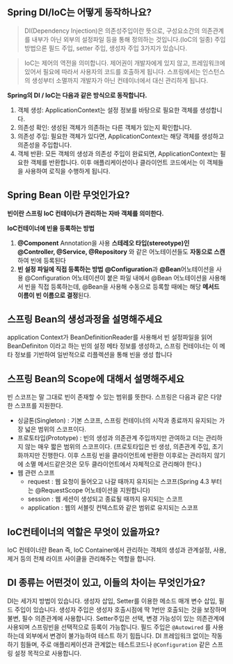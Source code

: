 ## Spring DI/IoC는 어떻게 동작하나요?
> DI(Dependency Injection)은 의존성주입이란 뜻으로, 구성요소간의 의존관계를 내부가 아닌 외부의 설정파일 등을 통해 정의하는 것입니다.(IoC의 일종)
주입 방법으론 필드 주입, setter 주입, 생성자 주입 3가지가 있습니다.

> IoC는 제어의 역전을 의미합니다.
제어권이 개발자에게 있지 않고, 프레임워크에 있어서 필요에 따라서 사용자의 코드를 호출하게 됩니다.
스프링에서는 인스턴스의 생성부터 소멸까지 개발자가 아닌 컨테이너에서 대신 관리하게 됩니다.

**Spring의 DI / IoC는 다음과 같은 방식으로 동작합니다.**                               

1) 객체 생성: ApplicationContext는 설정 정보를 바탕으로 필요한 객체를 생성합니다.
2) 의존성 확인: 생성된 객체가 의존하는 다른 객체가 있는지 확인합니다.
3) 의존성 주입: 필요한 객체가 있다면, ApplicationContext는 해당 객체를 생성하고 의존성을 주입합니다.
4) 객체 반환: 모든 객체의 생성과 의존성 주입이 완료되면, ApplicationContext는 필요한 객체를 반환합니다. 이후 애플리케이션이나 클라이언트 코드에서는 이 객체들을 사용하여 로직을 수행하게 됩니다.
## Spring Bean 이란 무엇인가요?
**빈이란 스프링 IoC 컨테이너가 관리하는 자바 객체를 의미한다.**

**IoC컨테이너에 빈을 등록하는 방법**

1. **@Component** Annotation을 사용
**스테레오 타입(stereotype)인 @Controller, @Service, @Repository** 와 같은 어노테이션들도 **자동으로 스캔**하여 빈에 등록된다
2. ****빈 설정 파일에 직접 등록하는 방법****
**@Configuration**과 **@Bean**어노테이션을 사용
@Configuration 어노테이션이 붙은 파일 내에서 @Bean 어노테이션을 사용해서 빈을 직접 등록하는데, @Bean을 사용해 수동으로 등록할 때에는 해당 **메서드 이름이 빈 이름으로 결정**된다.

## 스프링 Bean의 생성과정을 설명해주세요
application Context가 BeanDefinitionReader를 사용해서 빈 설정파일을 읽어 BeanDefiniton
이라고 하는 빈의 설정 메타 정보를 생성하고, 스프링 컨테이너는 이 메타 정보를 기반하여 일반적으로 리플렉션을 통해 빈을 생성 합니다

## 스프링 Bean의 Scope에 대해서 설명해주세요
빈 스코프는 말 그대로 빈이 존재할 수 있는 범위를 뜻한다. 스프링은 다음과 같은 다양한 스코프를 지원한다.

- 싱글톤(Singleton) : 기본 스코프, 스프링 컨테이너의 시작과 종료까지 유지되는 가장 넓은 범위의 스코프이다.
- 프로토타입(Prototype) : 빈의 생성과 의존관계 주입까지만 관여하고 더는 관리하지 않는 매우 짧은 범위의 스코프이다. 
(프로토타입은 빈 생성, 의존관계 주입, 초기화까지만 진행한다. 이후 스프링 빈을 클라이언트에 반환한 이후로는 관리하지 않기에 소멸 메서드같은것은 모두 클라이언트에서 자체적으로 관리해야 한다.)
- 웹 관련 스코프
    - request : 웹 요청이 들어오고 나갈 때까지 유지되는 스코프(Spring 4.3 부터는 @RequestScope 어노테이션을 지원합니다)
    - session : 웹 세션이 생성되고 종료될 때까지 유지되는 스코프
    - application : 웹의 서블릿 컨텍스트와 같은 범위로 유지되는 스코프

## IoC컨테이너의 역할은 무엇이 있을까요?
IoC 컨테이너란 Bean 즉, IoC Container에서 관리하는 객체의 생성과 관계설정, 사용, 제거 등의 전체 라이프 사이클을 관리해주는 역할을 합니다.
## DI 종류는 어떤것이 있고, 이들의 차이는 무엇인가요?
DI는 세가지 방법이 있습니다. 생성자 삽입, Setter를 이용한 메소드 매개 변수 삽입, 필드 주입이 있습니다.
생성자 주입은 생성자 호출시점에 딱 1번만 호출되는 것을 보장하며 불변, 필수 의존관계에 사용합니다.
Setter주입은 선택, 변경 가능성이 있는 의존관계에 사용되며 스프링빈을 선택적으로 등록이 가능합니다.
필드 주입은 `@Autowired` 를 사용하는데 외부에서 변경이 불가능하여 테스트 하기 힘듭니다. DI 프레임워크 없이는 작동하기 힘들며, 주로 애플리케이션과 관계없는 테스트코드나 `@Configuration` 같은 스프링 설정 목적으로 사용합니다.
